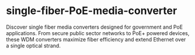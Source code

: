 # single-fiber-PoE-media-converter
Discover single fiber media converters designed for government and PoE applications. From secure public sector networks to PoE+ powered devices, these WDM converters maximize fiber efficiency and extend Ethernet over a single optical strand.
